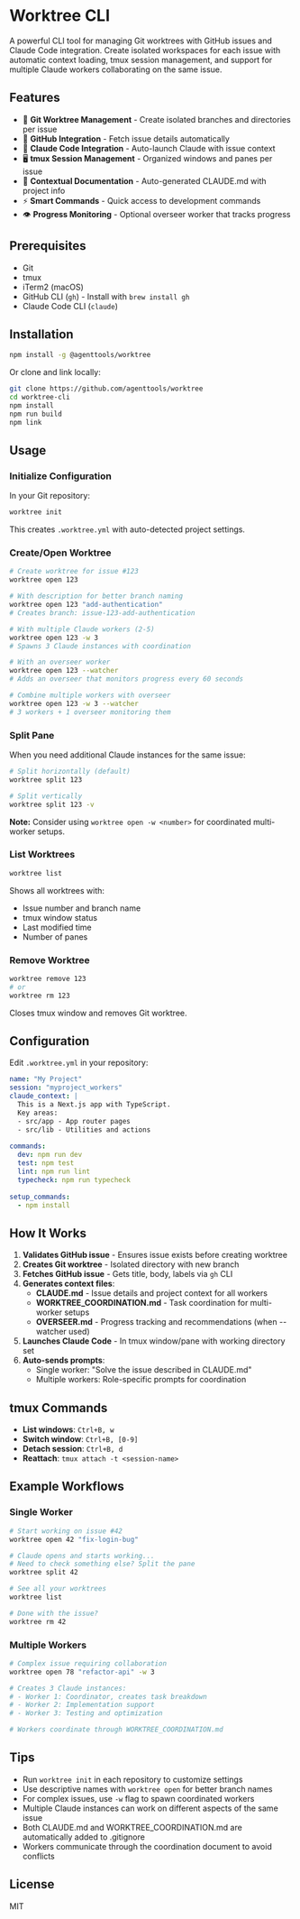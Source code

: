 # Worktree CLI

A powerful CLI tool for managing Git worktrees with GitHub issues and Claude Code integration. Create isolated workspaces for each issue with automatic context loading, tmux session management, and support for multiple Claude workers collaborating on the same issue.

## Features

- 🌳 **Git Worktree Management** - Create isolated branches and directories per issue
- 🐙 **GitHub Integration** - Fetch issue details automatically
- 🤖 **Claude Code Integration** - Auto-launch Claude with issue context
- 🖥️ **tmux Session Management** - Organized windows and panes per issue
- 📝 **Contextual Documentation** - Auto-generated CLAUDE.md with project info
- ⚡ **Smart Commands** - Quick access to development commands
- 👁️ **Progress Monitoring** - Optional overseer worker that tracks progress

## Prerequisites

- Git
- tmux
- iTerm2 (macOS)
- GitHub CLI (`gh`) - Install with `brew install gh`
- Claude Code CLI (`claude`)

## Installation

```bash
npm install -g @agenttools/worktree
```

Or clone and link locally:

```bash
git clone https://github.com/agenttools/worktree
cd worktree-cli
npm install
npm run build
npm link
```

## Usage

### Initialize Configuration

In your Git repository:

```bash
worktree init
```

This creates `.worktree.yml` with auto-detected project settings.

### Create/Open Worktree

```bash
# Create worktree for issue #123
worktree open 123

# With description for better branch naming
worktree open 123 "add-authentication"
# Creates branch: issue-123-add-authentication

# With multiple Claude workers (2-5)
worktree open 123 -w 3
# Spawns 3 Claude instances with coordination

# With an overseer worker
worktree open 123 --watcher
# Adds an overseer that monitors progress every 60 seconds

# Combine multiple workers with overseer
worktree open 123 -w 3 --watcher
# 3 workers + 1 overseer monitoring them
```

### Split Pane

When you need additional Claude instances for the same issue:

```bash
# Split horizontally (default)
worktree split 123

# Split vertically
worktree split 123 -v
```

**Note:** Consider using `worktree open -w <number>` for coordinated multi-worker setups.

### List Worktrees

```bash
worktree list
```

Shows all worktrees with:
- Issue number and branch name
- tmux window status
- Last modified time
- Number of panes

### Remove Worktree

```bash
worktree remove 123
# or
worktree rm 123
```

Closes tmux window and removes Git worktree.

## Configuration

Edit `.worktree.yml` in your repository:

```yaml
name: "My Project"
session: "myproject_workers"
claude_context: |
  This is a Next.js app with TypeScript.
  Key areas:
  - src/app - App router pages
  - src/lib - Utilities and actions
  
commands:
  dev: npm run dev
  test: npm test
  lint: npm run lint
  typecheck: npm run typecheck
  
setup_commands:
  - npm install
```

## How It Works

1. **Validates GitHub issue** - Ensures issue exists before creating worktree
2. **Creates Git worktree** - Isolated directory with new branch
3. **Fetches GitHub issue** - Gets title, body, labels via `gh` CLI
4. **Generates context files**:
   - **CLAUDE.md** - Issue details and project context for all workers
   - **WORKTREE_COORDINATION.md** - Task coordination for multi-worker setups
   - **OVERSEER.md** - Progress tracking and recommendations (when --watcher used)
5. **Launches Claude Code** - In tmux window/pane with working directory set
6. **Auto-sends prompts**:
   - Single worker: "Solve the issue described in CLAUDE.md"
   - Multiple workers: Role-specific prompts for coordination

## tmux Commands

- **List windows**: `Ctrl+B, w`
- **Switch window**: `Ctrl+B, [0-9]`
- **Detach session**: `Ctrl+B, d`
- **Reattach**: `tmux attach -t <session-name>`

## Example Workflows

### Single Worker
```bash
# Start working on issue #42
worktree open 42 "fix-login-bug"

# Claude opens and starts working...
# Need to check something else? Split the pane
worktree split 42

# See all your worktrees
worktree list

# Done with the issue?
worktree rm 42
```

### Multiple Workers
```bash
# Complex issue requiring collaboration
worktree open 78 "refactor-api" -w 3

# Creates 3 Claude instances:
# - Worker 1: Coordinator, creates task breakdown
# - Worker 2: Implementation support
# - Worker 3: Testing and optimization

# Workers coordinate through WORKTREE_COORDINATION.md
```

## Tips

- Run `worktree init` in each repository to customize settings
- Use descriptive names with `worktree open` for better branch names
- For complex issues, use `-w` flag to spawn coordinated workers
- Multiple Claude instances can work on different aspects of the same issue
- Both CLAUDE.md and WORKTREE_COORDINATION.md are automatically added to .gitignore
- Workers communicate through the coordination document to avoid conflicts

## License

MIT